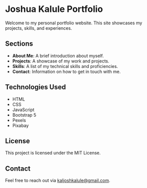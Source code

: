 # Joshua Kalule Portfolio

Welcome to my personal portfolio website. This site showcases my projects, skills, and experiences.

## Sections

- **About Me**: A brief introduction about myself.
- **Projects**: A showcase of my work and projects.
- **Skills**: A list of my technical skills and proficiencies.
- **Contact**: Information on how to get in touch with me.

## Technologies Used

- HTML
- CSS
- JavaScript
- Bootstrap 5
- Pexels
- Pixabay

## License

This project is licensed under the MIT License.

## Contact

Feel free to reach out via [kaljoshkalule@gmail.com](mailto:kaljoshkalule@gmail.com).

